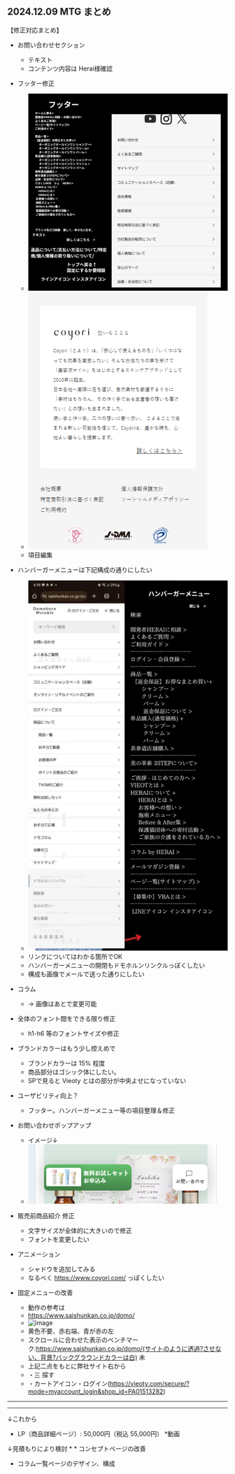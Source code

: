 ## 2024.12.09 MTG まとめ

【修正対応まとめ】

- お問い合わせセクション
    - テキスト
    - コンテンツ内容は Herai様確認

- フッター修正
    - ![Alt text](image.png)
    - ![Alt text](image-1.png)
    - 項目編集


- ハンバーガーメニューは下記構成の通りにしたい
    - ![Alt text](image-2.png)
    - リンクについてはわかる箇所でOK
    - ハンバーガーメニューの開閉もドモホルンリンクルっぽくしたい
    - 構成も画像でメールで送った通りにしたい


- コラム
    - → 画像はあとで変更可能

- 全体のフォント間をできる限り修正
    - h1-h6 等のフォントサイズや修正

- ブランドカラーはもう少し控えめで
    - ブランドカラーは 15% 程度
    - 商品部分はゴシック体にしたい。
    - SPで見ると Vieoty とはの部分が中央よせになっていない


- ユーザビリティ向上？
    - フッター。ハンバーガーメニュー等の項目整理＆修正


- お問い合わせポップアップ
    - イメージ↓
    - ![Alt text](image-3.png)


- 販売前商品紹介 修正
    - 文字サイズが全体的に大きいので修正
    - フォントを変更したい

- アニメーション
    - シャドウを追加してみる
    - なるべく https://www.coyori.com/ っぽくしたい


- 固定メニューの改善
    - 動作の参考は
    - https://www.saishunkan.co.jp/domo/
    - ![image](https://github.com/user-attachments/assets/210b97e8-11bc-4300-bd91-11208a75e1a9)
    - 黄色不要、赤右端、青が赤の左
    - スクロールに合わせた表示のベンチマーク:https://www.saishunkan.co.jp/domo/(サイトのように透過?させない、背景?バックグラウンドカラーは白) 未
    - 上記二点をもとに弊社サイト右から
    - ・三 探す 
    - ・カートアイコン・ログイン(https://vieoty.com/secure/?mode=myaccount_login&shop_id=PA01513282) 


 

-------------------------------------------------------------------------
-------------------------------------------------------------------------

↓これから
* LP（商品詳細ページ）: 50,000円（税込 55,000円）
*動画

↓見積もりにより検討
    *  * コンセプトページの改善
   * コラム一覧ページのデザイン、構成
